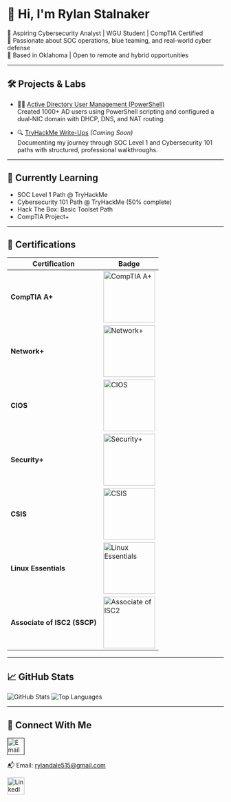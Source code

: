 # 👋 Hi, I'm Rylan Stalnaker

🎯 Aspiring Cybersecurity Analyst | WGU Student | CompTIA Certified  
🔐 Passionate about SOC operations, blue teaming, and real-world cyber defense  
📍 Based in Oklahoma | Open to remote and hybrid opportunities

---

## 🛠️ Projects & Labs

- 🧑‍💼 [Active Directory User Management (PowerShell)](https://github.com/Rylandale515/AD-User-Management)  
  Created 1000+ AD users using PowerShell scripting and configured a dual-NIC domain with DHCP, DNS, and NAT routing.

- 🔍 [TryHackMe Write-Ups](https://github.com/Rylandale515/THM-Write-Ups) *(Coming Soon)*  
  Documenting my journey through SOC Level 1 and Cybersecurity 101 paths with structured, professional walkthroughs.

---

## 🌱 Currently Learning

- SOC Level 1 Path @ TryHackMe
- Cybersecurity 101 Path @ TryHackMe (50% complete)
- Hack The Box: Basic Toolset Path
- CompTIA Project+

---

## 📜 Certifications

| Certification | Badge |
|---------------|-------|
| **CompTIA A+** | <a href="https://www.credly.com/badges/8233d4c9-208d-4504-9d3d-0d07ac6722d9/public_url"><img src="https://github.com/user-attachments/assets/4dcff621-5162-4654-b8c5-d56a103b0d78" width="120px" alt="CompTIA A+"/></a> |
| **Network+** | <a href="https://www.credly.com/badges/201270ac-617d-45cd-a5d9-486265be596b/public_url"><img src="https://github.com/user-attachments/assets/8ffcd354-8800-4d8f-ab06-e61c364c0b63" width="120px" alt="Network+"/></a> |
| **CIOS** | <a href="https://www.credly.com/badges/803b30b7-584c-4fa1-a66c-4de590344baf/public_url"><img src="https://github.com/Rylandale515/Rylandale515/assets/34111857/50880cde-e2fe-4b57-a15a-fbdf773fc7fd" width="120px" alt="CIOS"/></a> |
| **Security+** | <a href="https://www.credly.com/badges/320fa07d-caed-45da-933d-b92d07b4963d/public_url"><img src="https://github.com/user-attachments/assets/f2d12349-3c15-4a19-9628-c04585867263" width="120px" alt="Security+"/></a> |
| **CSIS** | <a href="https://www.credly.com/badges/489aa74c-e92c-4db0-8aed-58888017214d/public_url"><img src="https://github.com/user-attachments/assets/20c94006-7008-42a5-906d-40d14731e2f2" width="120px" alt="CSIS"/></a> |
| **Linux Essentials** | <a href="https://www.credly.com/badges/1afba32d-58d8-4207-9ef4-0cdf3eb5474a/public_url"><img src="https://github.com/user-attachments/assets/209175fa-5776-4815-a2e6-43a6a3017fee" width="120px" alt="Linux Essentials"/></a> |
| **Associate of ISC2 (SSCP)** | <a href="https://www.credly.com/badges/3c30f03e-2fe2-4f76-a116-e71edbff45fd/public_url"><img src="https://github.com/user-attachments/assets/d26f0098-2cc7-46a2-87f4-c1c4b0b7967e" width="120px" alt="Associate of ISC2"/></a> |





---

## 📈 GitHub Stats

![GitHub Stats](https://github-readme-stats.vercel.app/api?username=Rylandale515&show_icons=true&theme=radical)
![Top Languages](https://github-readme-stats.vercel.app/api/top-langs/?username=Rylandale515&layout=compact&theme=radical)

---

## 🤝 Connect With Me

<a href=""><img src="mailto:rylandale515@gmail.com" width="40px" alt="Email Me"/></a>

📬 Email: [rylandale515@gmail.com](mailto:rylandale515@gmail.com)

<a href="https://www.linkedin.com/in/rylan-stalnaker-6ba923180"><img src="https://github.com/Rylandale515/Rylandale515/assets/34111857/63aef385-a11e-4489-86df-9d73ffea2f7d" width="40px" alt="LinkedIn Profile"/></a>
